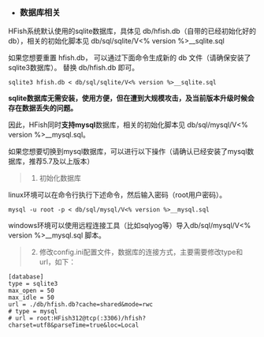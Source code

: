 - ### 数据库相关

HFish系统默认使用的sqlite数据库，具体见 db/hfish.db（自带的已经初始化好的db），相关的初始化脚本见 db/sql/sqlite/V<% version %>__sqlite.sql 

如果您想要重置 hfish.db， 可以通过下面命令生成新的 db 文件（请确保安装了sqlite3数据库）。 替换 db/hfish.db 即可。

```
sqlite3 hfish.db < db/sql/sqlite/V<% version %>__sqlite.sql
```



**sqlite数据库无需安装，使用方便，但在遭到大规模攻击，及当前版本升级时候会存在数据丢失的问题。**

因此，HFish同时**支持mysql**数据库，相关的初始化脚本见 db/sql/mysql/V<% version %>__mysql.sql。

如果您想要切换到mysql数据库，可以进行以下操作（请确认已经安装了mysql数据库，推荐5.7及以上版本）

> 1. 初始化数据库

linux环境可以在命令行执行下述命令，然后输入密码（root用户密码）。

```
mysql -u root -p < db/sql/mysql/V<% version %>__mysql.sql
```

windows环境可以使用远程连接工具（比如sqlyog等）导入db/sql/mysql/V<% version %>__mysql.sql 脚本。



> 2. 修改config.ini配置文件，数据库的连接方式，主要需要修改type和url，如下：

```
[database]
type = sqlite3
max_open = 50
max_idle = 50
url = ./db/hfish.db?cache=shared&mode=rwc
# type = mysql
# url = root:HFish312@tcp(:3306)/hfish?charset=utf8&parseTime=true&loc=Local
```



